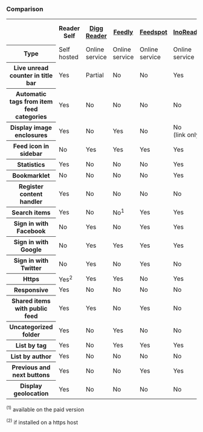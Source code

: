 ### Comparison

<table>
<tr>
<th>&nbsp;</th>
<th>Reader Self</th>
<th><a href="https://digg.com/reader">Digg Reader</a></th>
<th><a href="https://cloud.feedly.com/">Feedly</a></th>
<th><a href="http://www.feedspot.com/">Feedspot</a></th>
<th><a href="https://inoreader.com/">InoReader</a></th>
<th><a href="https://silverreader.com/">SilverReader</a></th>
<th><a href="https://theoldreader.com">The Old Reader</a></th>
</tr>

<tr>
<th>Type</th>
<td>Self<br> hosted</td>
<td>Online<br> service</td><!-- Digg Reader -->
<td>Online<br> service</td><!-- Feedly -->
<td>Online<br> service</td><!-- Feedspot -->
<td>Online<br> service</td><!-- InoReader-->
<td>Online<br> service</td><!-- SilverReader -->
<td>Online<br> service</td><!-- The Old Reader -->
</tr>

<tr>
<th>Live unread counter in title bar</th>
<td>Yes</td>
<td>Partial</td><!-- Digg Reader -->
<td>No</td><!-- Feedly -->
<td>No</td><!-- Feedspot -->
<td>Yes</td><!-- InoReader-->
<td>No</td><!-- SilverReader -->
<td>Yes</td><!-- The Old Reader -->
</tr>

<tr>
<th>Automatic tags from item feed categories</th>
<td>Yes</td>
<td>No</td><!-- Digg Reader -->
<td>No</td><!-- Feedly -->
<td>No</td><!-- Feedspot -->
<td>No</td><!-- InoReader-->
<td>No</td><!-- SilverReader -->
<td>No</td><!-- The Old Reader -->
</tr>

<tr>
<th>Display image enclosures</th>
<td>Yes</td>
<td>No</td><!-- Digg Reader -->
<td>Yes</td><!-- Feedly -->
<td>No</td><!-- Feedspot -->
<td>No<br> (link only)</td><!-- InoReader-->
<td>No</td><!-- SilverReader -->
<td>Yes</td><!-- The Old Reader -->
</tr>

<tr>
<th>Feed icon in sidebar</th>
<td>No</td>
<td>Yes</td><!-- Digg Reader -->
<td>Yes</td><!-- Feedly -->
<td>Yes</td><!-- Feedspot -->
<td>Yes</td><!-- InoReader-->
<td>Yes</td><!-- SilverReader -->
<td>Yes</td><!-- The Old Reader -->
</tr>

<tr>
<th>Statistics</th>
<td>Yes</td>
<td>No</td><!-- Digg Reader -->
<td>No</td><!-- Feedly -->
<td>No</td><!-- Feedspot -->
<td>Yes</td><!-- InoReader-->
<td>No</td><!-- SilverReader -->
<td>No</td><!-- The Old Reader -->
</tr>

<tr>
<th>Bookmarklet</th>
<td>No</td>
<td>No</td><!-- Digg Reader -->
<td>No</td><!-- Feedly -->
<td>No</td><!-- Feedspot -->
<td>Yes</td><!-- InoReader-->
<td>Yes</td><!-- SilverReader -->
<td>No</td><!-- The Old Reader -->
</tr>

<tr>
<th>Register content handler</th>
<td>Yes</td>
<td>No</td><!-- Digg Reader -->
<td>No</td><!-- Feedly -->
<td>No</td><!-- Feedspot -->
<td>No</td><!-- InoReader-->
<td>Yes</td><!-- SilverReader -->
<td>No</td><!-- The Old Reader -->
</tr>

<tr>
<th>Search items</th>
<td>Yes</td>
<td>No</td><!-- Digg Reader -->
<td>No<sup>1</sup></td><!-- Feedly -->
<td>Yes</td><!-- Feedspot -->
<td>Yes</td><!-- InoReader-->
<td>No</td><!-- SilverReader -->
<td>Yes</td><!-- The Old Reader -->
</tr>

<tr>
<th>Sign in with Facebook</th>
<td>No</td>
<td>Yes</td><!-- Digg Reader -->
<td>No</td><!-- Feedly -->
<td>Yes</td><!-- Feedspot -->
<td>Yes</td><!-- InoReader-->
<td>Yes</td><!-- SilverReader -->
<td>Yes</td><!-- The Old Reader -->
</tr>

<tr>
<th>Sign in with Google</th>
<td>No</td>
<td>Yes</td><!-- Digg Reader -->
<td>Yes</td><!-- Feedly -->
<td>Yes</td><!-- Feedspot -->
<td>Yes</td><!-- InoReader-->
<td>Yes</td><!-- SilverReader -->
<td>Yes</td><!-- The Old Reader -->
</tr>

<tr>
<th>Sign in with Twitter</th>
<td>No</td>
<td>Yes</td><!-- Digg Reader -->
<td>No</td><!-- Feedly -->
<td>Yes</td><!-- Feedspot -->
<td>No</td><!-- InoReader-->
<td>No</td><!-- SilverReader -->
<td>No</td><!-- The Old Reader -->
</tr>

<tr>
<th>Https</th>
<td>Yes<sup>2</sup></td>
<td>Yes</td><!-- Digg Reader -->
<td>Yes</td><!-- Feedly -->
<td>No</td><!-- Feedspot -->
<td>Yes</td><!-- InoReader-->
<td>Yes</td><!-- SilverReader -->
<td>No</td><!-- The Old Reader -->
</tr>

<tr>
<th>Responsive</th>
<td>Yes</td>
<td>No</td><!-- Digg Reader -->
<td>No</td><!-- Feedly -->
<td>No</td><!-- Feedspot -->
<td>No</td><!-- InoReader-->
<td>No</td><!-- SilverReader -->
<td>Yes</td><!-- The Old Reader -->
</tr>

<tr>
<th>Shared items with public feed</th>
<td>Yes</td>
<td>Yes</td><!-- Digg Reader -->
<td>No</td><!-- Feedly -->
<td>Yes</td><!-- Feedspot -->
<td>No</td><!-- InoReader-->
<td>No</td><!-- SilverReader -->
<td>Yes</td><!-- The Old Reader -->
</tr>

<tr>
<th>Uncategorized folder</th>
<td>Yes</td>
<td>No</td><!-- Digg Reader -->
<td>Yes</td><!-- Feedly -->
<td>No</td><!-- Feedspot -->
<td>No</td><!-- InoReader-->
<td>Yes</td><!-- SilverReader -->
<td>Yes</td><!-- The Old Reader -->
</tr>

<tr>
<th>List by tag</th>
<td>Yes</td>
<td>No</td><!-- Digg Reader -->
<td>Yes</td><!-- Feedly -->
<td>Yes</td><!-- Feedspot -->
<td>Yes</td><!-- InoReader-->
<td>No</td><!-- SilverReader -->
<td>No</td><!-- The Old Reader -->
</tr>

<tr>
<th>List by author</th>
<td>Yes</td>
<td>No</td><!-- Digg Reader -->
<td>No</td><!-- Feedly -->
<td>No</td><!-- Feedspot -->
<td>No</td><!-- InoReader-->
<td>No</td><!-- SilverReader -->
<td>No</td><!-- The Old Reader -->
</tr>

<tr>
<th>Previous and next buttons</th>
<td>Yes</td>
<td>No</td><!-- Digg Reader -->
<td>No</td><!-- Feedly -->
<td>Yes</td><!-- Feedspot -->
<td>Yes</td><!-- InoReader-->
<td>Yes</td><!-- SilverReader -->
<td>Yes</td><!-- The Old Reader -->
</tr>

<tr>
<th>Display geolocation</th>
<td>Yes</td>
<td>No</td><!-- Digg Reader -->
<td>No</td><!-- Feedly -->
<td>No</td><!-- Feedspot -->
<td>No</td><!-- InoReader-->
<td>No</td><!-- SilverReader -->
<td>No</td><!-- The Old Reader -->
</tr>

</table>

<p><sup>(1)</sup> available on the paid version</p>
<p><sup>(2)</sup> if installed on a https host</p>
